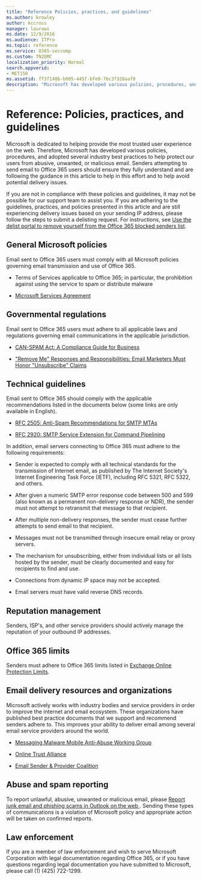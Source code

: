 ```yaml
---
title: "Reference Policies, practices, and guidelines"
ms.author: krowley
author: kccross
manager: laurawi
ms.date: 12/9/2016
ms.audience: ITPro
ms.topic: reference
ms.service: O365-seccomp
ms.custom: TN2DMC
localization_priority: Normal
search.appverid:
- MET150
ms.assetid: ff3f140b-b005-445f-bfe0-7bc3f328aaf0
description: "Microsoft has developed various policies, procedures, and adopted several industry best practices to help protect our users from abusive, unwanted, or malicious email."
---
```


# Reference: Policies, practices, and guidelines
  
Microsoft is dedicated to helping provide the most trusted user experience on the web. Therefore, Microsoft has developed various policies, procedures, and adopted several industry best practices to help protect our users from abusive, unwanted, or malicious email. Senders attempting to send email to Office 365 users should ensure they fully understand and are following the guidance in this article to help in this effort and to help avoid potential delivery issues.
  
If you are not in compliance with these policies and guidelines, it may not be possible for our support team to assist you. If you are adhering to the guidelines, practices, and policies presented in this article and are still experiencing delivery issues based on your sending IP address, please follow the steps to submit a delisting request. For instructions, see [Use the delist portal to remove yourself from the Office 365 blocked senders list](use-the-delist-portal-to-remove-yourself-from-the-office-365-blocked-senders-lis.md).
  
## General Microsoft policies
<a name="GenMsftPolicies"> </a>

Email sent to Office 365 users must comply with all Microsoft policies governing email transmission and use of Office 365.
  
- Terms of Services applicable to Office 365; in particular, the prohibition against using the service to spam or distribute malware
    
- [Microsoft Services Agreement](https://www.microsoft.com/servicesagreement/)
    
## Governmental regulations
<a name="GovtRegulations"> </a>

Email sent to Office 365 users must adhere to all applicable laws and regulations governing email communications in the applicable jurisdiction.
  
- [CAN-SPAM Act: A Compliance Guide for Business](https://www.ftc.gov/tips-advice/business-center/guidance/can-spam-act-compliance-guide-business)
    
- ["Remove Me" Responses and Responsibilities: Email Marketers Must Honor "Unsubscribe" Claims](https://www.lawpublish.com/ftc-emai-marketers-unsubscribe-claims.mdl)
    
## Technical guidelines
<a name="TechGuidelines"> </a>

Email sent to Office 365 should comply with the applicable recommendations listed in the documents below (some links are only available in English).
  
- [RFC 2505: Anti-Spam Recommendations for SMTP MTAs](https://www.ietf.org/rfc/rfc2505.txt)
    
- [RFC 2920: SMTP Service Extension for Command Pipelining](https://www.ietf.org/rfc/rfc2920.txt)
    
In addition, email servers connecting to Office 365 must adhere to the following requirements:
  
- Sender is expected to comply with all technical standards for the transmission of Internet email, as published by The Internet Society's Internet Engineering Task Force (IETF), including RFC 5321, RFC 5322, and others. 
    
- After given a numeric SMTP error response code between 500 and 599 (also known as a permanent non-delivery response or NDR), the sender must not attempt to retransmit that message to that recipient.
    
- After multiple non-delivery responses, the sender must cease further attempts to send email to that recipient.
    
- Messages must not be transmitted through insecure email relay or proxy servers.
    
- The mechanism for unsubscribing, either from individual lists or all lists hosted by the sender, must be clearly documented and easy for recipients to find and use.
    
- Connections from dynamic IP space may not be accepted.
    
- Email servers must have valid reverse DNS records.
    
## Reputation management
<a name="RepManagement"> </a>

Senders, ISP's, and other service providers should actively manage the reputation of your outbound IP addresses.
  
## Office 365 limits
<a name="sectionSection4"> </a>

Senders must adhere to Office 365 limits listed in [Exchange Online Protection Limits](https://technet.microsoft.com/library/exchange-online-protection-limits.aspx).
  
## Email delivery resources and organizations
<a name="sectionSection5"> </a>

Microsoft actively works with industry bodies and service providers in order to improve the internet and email ecosystem. These organizations have published best practice documents that we support and recommend senders adhere to. This improves your ability to deliver email among several email service providers around the world.
  
- [Messaging Malware Mobile Anti-Abuse Working Group](https://www.m3aawg.org/)
    
- [ Online Trust Alliance ](https://www.otalliance.org/resources)
    
- [Email Sender &amp; Provider Coalition](http://www.espcoalition.org/)
    
## Abuse and spam reporting
<a name="AbuseSpamReports"> </a>

To report unlawful, abusive, unwanted or malicious email, please [Report junk email and phishing scams in Outlook on the web ](report-junk-email-and-phishing-scams-in-outlook-on-the-web-eop.md). Sending these types of communications is a violation of Microsoft policy and appropriate action will be taken on confirmed reports.
  
## Law enforcement
<a name="sectionSection7"> </a>

If you are a member of law enforcement and wish to serve Microsoft Corporation with legal documentation regarding Office 365, or if you have questions regarding legal documentation you have submitted to Microsoft, please call (1) (425) 722-1299.
  

